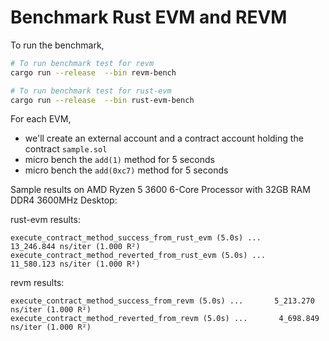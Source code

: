 # Benchmark Rust EVM and REVM



To run the benchmark,

``` bash
# To run benchmark test for revm
cargo run --release  --bin revm-bench

# To run benchmark test for rust-evm
cargo run --release  --bin rust-evm-bench
```

For each EVM,
* we'll create an external account and a contract account holding the contract `sample.sol`
* micro bench the `add(1)` method for 5 seconds
* micro bench the `add(0xc7)` method for 5 seconds


Sample results on  AMD Ryzen 5 3600 6-Core Processor with 32GB RAM DDR4 3600MHz Desktop:

rust-evm results:
``` text
execute_contract_method_success_from_rust_evm (5.0s) ...      13_246.844 ns/iter (1.000 R²)
execute_contract_method_reverted_from_rust_evm (5.0s) ...      11_580.123 ns/iter (1.000 R²)
```


revm results:

``` text
execute_contract_method_success_from_revm (5.0s) ...       5_213.270 ns/iter (1.000 R²)
execute_contract_method_reverted_from_revm (5.0s) ...       4_698.849 ns/iter (1.000 R²)
```
